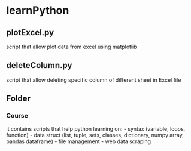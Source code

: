 # learnPython

## plotExcel.py
script that allow plot data from excel using matplotlib

## deleteColumn.py
script that allow deleting specific column of different sheet in Excel file

## Folder
  ### Course
  it contains scripts that help python learning on:
    - syntax (variable, loops, function)
    - data struct (list, tuple, sets, classes, dictionary, numpy array, pandas dataframe)
    - file management
    - web data scraping
